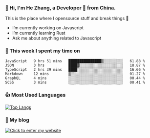 ### 👋 Hi, I'm He Zhang, a Developer 🚀 from China.

This is the place where I opensource stuff and break things :rofl:

- I’m currently working on Javascript
- I’m currently learning Rust
- Ask me about anything related to Javascript

### 💪 This week I spent my time on 
<!--START_SECTION:waka-->

```text
JavaScript   9 hrs 51 mins   ███████████████▒░░░░░░░░░   61.88 %
JSON         3 hrs           ████▓░░░░░░░░░░░░░░░░░░░░   18.87 %
TypeScript   2 hrs 39 mins   ████░░░░░░░░░░░░░░░░░░░░░   16.66 %
Markdown     12 mins         ▒░░░░░░░░░░░░░░░░░░░░░░░░   01.27 %
GraphQL      4 mins          ░░░░░░░░░░░░░░░░░░░░░░░░░   00.44 %
SCSS         3 mins          ░░░░░░░░░░░░░░░░░░░░░░░░░   00.41 %
```

<!--END_SECTION:waka-->

### 👍 Most Used Languages
[![Top Langs](https://github-readme-stats.vercel.app/api/top-langs/?username=zhanghecool&layout=compact)](https://zhanghe.cool)

### 🌈 My blog 
[![Click to enter my website](https://cdn.jsdelivr.net/gh/zhanghecool/assets/images/gif/zhanghecools.gif)](https://zhanghe.cool)
